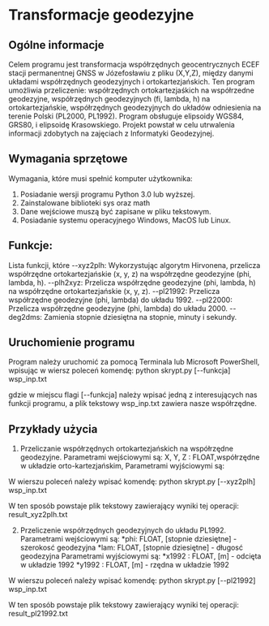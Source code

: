 # Transformacje geodezyjne

## Ogólne informacje
Celem programu jest transformacja współrzędnych geocentrycznych ECEF stacji permanentnej GNSS w Józefosławiu z pliku (X,Y,Z), między danymi układami współrzędnych geodezyjnych i ortokartezjańskich. Ten program umożliwia przeliczenie: współrzędnych ortokartezjaśkich na współrzedne geodezyjne, współrzędnych geodezyjnych (fi, lambda, h) na ortokartezjańskie, współrzędnych geodezyjnych do układów odniesienia na terenie Polski (PL2000, PL1992). Program obsługuje elipsoidy WGS84, GRS80, i elipsoidę Krasowskiego.
Projekt powstał w celu utrwalenia informacji zdobytych na zajęciach z Informatyki Geodezyjnej.

## Wymagania sprzętowe
Wymagania, które musi spełnić komputer użytkownika:
1. Posiadanie wersji programu Python 3.0 lub wyższej.
2. Zainstalowane biblioteki sys oraz math
3. Dane wejściowe muszą być zapisane w pliku tekstowym.
4. Posiadanie systemu operacyjnego Windows, MacOS lub Linux.

## Funkcje:
Lista funkcji, które 
--xyz2plh: Wykorzystując algorytm Hirvonena, przelicza współrzędne ortokartezjańskie (x, y, z) na współrzędne geodezyjne (phi, lambda, h).
--plh2xyz: Przelicza współrzędne geodezyjne (phi, lambda, h) na współrzędne ortokartezjańskie (x, y, z).
--pl21992: Przelicza współrzędne geodezyjne (phi, lambda) do układu 1992.
--pl22000: Przelicza współrzędne geodezyjne (phi, lambda) do układu 2000.
--deg2dms: Zamienia stopnie dziesiętna na stopnie, minuty i sekundy.

## Uruchomienie programu
Program należy uruchomić za pomocą Terminala lub Microsoft PowerShell, wpisując w wiersz poleceń komendę:
python skrypt.py [--funkcja] wsp_inp.txt

gdzie w miejscu flagi [--funkcja] należy wpisać jedną z interesujących nas funkcji programu, a plik tekstowy wsp_inp.txt zawiera nasze współrzędne.

## Przykłady użycia
1. Przeliczanie współrzędnych ortokartezjańskich na współrzędne geodezyjne.
Parametrami wejściowymi są:
X, Y, Z : FLOAT,współrzędne w układzie orto-kartezjańskim, 
Parametrami wyjściowymi są:

W wierszu poleceń należy wpisać komendę:
python skrypt.py [--xyz2plh] wsp_inp.txt

W ten sposób powstaje plik tekstowy zawierający wyniki tej operacji: result_xyz2plh.txt

2. Przeliczenie współrzędnych geodezyjnych do układu PL1992.
Parametrami wejściowymi są:
*phi: FLOAT, [stopnie dziesiętne] - szerokosć geodezyjna
*lam: FLOAT, [stopnie dziesiętne] - długosć geodezyjna
Parametrami wyjściowymi są:
*x1992 : FLOAT, [m] - odcięta w układzie 1992
*y1992 : FLOAT, [m] - rzędna w układzie 1992

W wierszu poleceń należy wpisać komendę:
python skrypt.py [--pl21992] wsp_inp.txt

W ten sposób powstaje plik tekstowy zawierający wyniki tej operacji: result_pl21992.txt